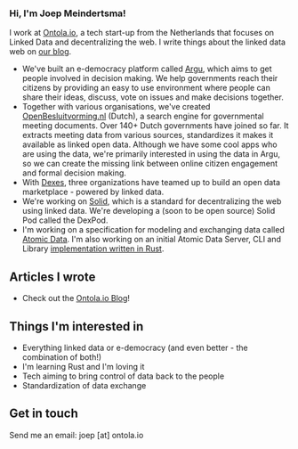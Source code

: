 ### Hi, I'm Joep Meindertsma!

I work at [Ontola.io](https://ontola.io), a tech start-up from the Netherlands that focuses on Linked Data and decentralizing the web. I write things about the linked data web on [our blog](ontola.io/blog/).
- We've built an e-democracy platform called [Argu](https://argu.co), which aims to get people involved in decision making. We help governments reach their citizens by providing an easy to use environment where people can share their ideas, discuss, vote on issues and make decisions together.
- Together with various organisations, we've created [OpenBesluitvorming.nl](openbesluitvorming.nl/) (Dutch), a search engine for governmental meeting documents. Over 140+ Dutch governments have joined so far. It extracts meeting data from various sources, standardizes it makes it available as linked open data. Although we have some cool apps who are using the data, we're primarily interested in using the data in Argu, so we can create the missing link between online citizen engagement and formal decision making.
- With [Dexes](https://dexes.nl), three organizations have teamed up to build an open data marketplace - powered by linked data.
- We're working on [Solid](https://solid.mit.edu/), which is a standard for decentralizing the web using linked data. We're developing a (soon to be open source) Solid Pod called the DexPod.
- I'm working on a specification for modeling and exchanging data called [Atomic Data](https://docs.atomicdata.dev). I'm also working on an initial Atomic Data Server, CLI  and Library [implementation written in Rust](https://github.com/joepio/atomic).

## Articles I wrote

- Check out the [Ontola.io Blog](https://ontola.io/blog)!

## Things I'm interested in

- Everything linked data or e-democracy (and even better - the combination of both!)
- I'm learning Rust and I'm loving it
- Tech aiming to bring control of data back to the people
- Standardization of data exchange

## Get in touch

Send me an email: joep [at] ontola.io 
